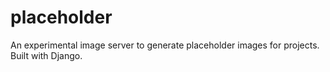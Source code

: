# placeholder
An experimental image server to generate placeholder images for projects. Built with Django.
